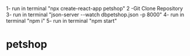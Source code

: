 1- run in terminal "npx create-react-app petshop"
2 -Git Clone Repository
3- run in terminal "json-server --watch dbpetshop.json -p 8000"
4- run in terminal "npm i"
5- run in terminal "npm start"
# petshop
